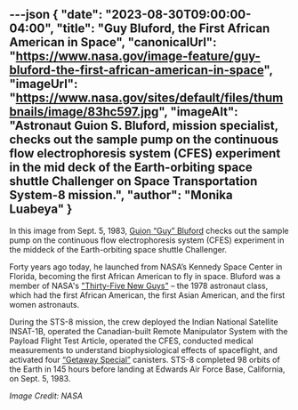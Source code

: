 ---json
{
  "date": "2023-08-30T09:00:00-04:00",
  "title": "Guy Bluford, the First African American in Space",
  "canonicalUrl": "https://www.nasa.gov/image-feature/guy-bluford-the-first-african-american-in-space",
  "imageUrl": "https://www.nasa.gov/sites/default/files/thumbnails/image/83hc597.jpg",
  "imageAlt": "Astronaut Guion S. Bluford, mission specialist, checks out the sample pump on the continuous flow electrophoresis system (CFES) experiment in the mid deck of the Earth-orbiting space shuttle Challenger on Space Transportation System-8 mission.",
  "author": "Monika Luabeya"
}
---

In this image from Sept. 5, 1983, [Guion “Guy” Bluford](https://www.nasa.gov/sites/default/files/atoms/files/bluford_guion.pdf) checks out the sample pump on the continuous flow electrophoresis system (CFES) experiment in the middeck of the Earth-orbiting space shuttle Challenger.

Forty years ago today, he launched from NASA’s Kennedy Space Center in Florida, becoming the first African American to fly in space. Bluford was a member of NASA's ["Thirty-Five New Guys"](https://www.nasa.gov/image-feature/1978-astronaut-class) – the 1978 astronaut class, which had the first African American, the first Asian American, and the first women astronauts.

During the STS-8 mission, the crew deployed the Indian National Satellite INSAT-1B, operated the Canadian-built Remote Manipulator System with the Payload Flight Test Article, operated the CFES, conducted medical measurements to understand biophysiological effects of spaceflight, and activated four [“Getaway Special”](https://ntrs.nasa.gov/citations/19790050256) canisters. STS-8 completed 98 orbits of the Earth in 145 hours before landing at Edwards Air Force Base, California, on Sept. 5, 1983.

_Image Credit: NASA_
